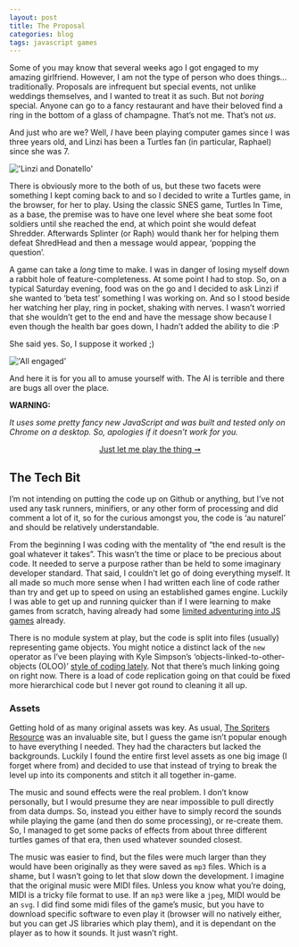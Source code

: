 ```yaml
---
layout: post
title: The Proposal
categories: blog
tags: javascript games
---
```


Some of you may know that several weeks ago I got engaged to my amazing girlfriend. However, I am not the type of person who does things&hellip; traditionally. Proposals are infrequent but special events, not unlike weddings themselves, and I wanted to treat it as such. But not _boring_ special. Anyone can go to a fancy restaurant and have their beloved find a ring in the bottom of a glass of champagne. That’s not me. That’s not _us_.

And just who are we? Well, _I_ have been playing computer games since I was three years old, and Linzi has been a Turtles fan (in particular, Raphael) since she was 7.

!['Linzi and Donatello'](/img/blog/turtle-lover.jpg)

There is obviously more to the both of us, but these two facets were something I kept coming back to and so I decided to write a Turtles game, in the browser, for her to play. Using the classic SNES game, Turtles In Time, as a base, the premise was to have one level where she beat some foot soldiers until she reached the end, at which point she would defeat Shredder. Afterwards Splinter (or Raph) would thank her for helping them defeat ShredHead and then a message would appear, ‘popping the question’.

A game can take a _long_ time to make. I was in danger of losing myself down a rabbit hole of feature-completeness. At some point I had to stop. So, on a typical Saturday evening, food was on the go and I decided to ask Linzi if she wanted to ‘beta test’ something I was working on. And so I stood beside her watching her play, ring in pocket, shaking with nerves. I wasn’t worried that she wouldn’t get to the end and have the message show because I even though the health bar goes down, I hadn’t added the ability to die :P

She said yes. So, I suppose it worked ;)

!['All engaged'](/img/blog/the-ring.jpg)

And here it is for you all to amuse yourself with. The AI is terrible and there are bugs all over the place.

**WARNING:**

_It uses some pretty fancy new JavaScript and was built and tested only on Chrome on a desktop. So, apologies if it doesn’t work for you._

<div style="text-align: center;">
    <a href="https://gablaxian.com/proposal/">Just let me play the thing ➞</a>
</div>

## The Tech Bit

I’m not intending on putting the code up on Github or anything, but I’ve not used any task runners, minifiers, or any other form of processing and did comment a lot of it, so for the curious amongst you, the code is ‘au naturel’ and should be relatively understandable.

From the beginning I was coding with the mentality of “the end result is the goal whatever it takes”. This wasn’t the time or place to be precious about code. It needed to serve a purpose rather than be held to some imaginary developer standard. That said, I couldn’t let go of doing everything myself. It all made so much more sense when I had written each line of code rather than try and get up to speed on using an established games engine. Luckily I was able to get up and running quicker than if I were learning to make games from scratch, having already had some [limited adventuring into JS games](https://gablaxian.com/articles/creating-a-game-with-javascript/introduction) already.

There is no module system at play, but the code is split into files (usually) representing game objects. You might notice a distinct lack of the `new` operator as I’ve been playing with Kyle Simpson’s ‘objects-linked-to-other-objects (OLOO)’ [style of coding lately](https://github.com/getify/You-Dont-Know-JS/blob/master/this%20%26%20object%20prototypes/ch6.md). Not that there’s much linking going on right now. There is a load of code replication going on that could be fixed more hierarchical code but I never got round to cleaning it all up.

### Assets

Getting hold of as many original assets was key. As usual, [The Spriters Resource](http://www.spriters-resource.com/) was an invaluable site, but I guess the game isn’t popular enough to have everything I needed. They had the characters but lacked the backgrounds. Luckily I found the entire first level assets as one big image (I forget where from) and decided to use that instead of trying to break the level up into its components and stitch it all together in-game.

The music and sound effects were the real problem. I don’t know personally, but I would presume they are near impossible to pull directly from data dumps. So, instead you either have to simply record the sounds while playing the game (and then do some processing), or re-create them. So, I managed to get some packs of effects from about three different turtles games of that era, then used whatever sounded closest.

The music was easier to find, but the files were much larger than they would have been originally as they were saved as `mp3` files. Which is a shame, but I wasn’t going to let that slow down the development. I imagine that the original music were MIDI files. Unless you know what you’re doing, MIDI is a tricky file format to use. If an `mp3` were like a `jpeg`, MIDI would be an `svg`. I did find some midi files of the game’s music, but you have to download specific software to even play it (browser will no natively either, but you can get JS libraries which play them), and it is dependant on the player as to how it sounds. It just wasn’t right.
